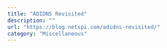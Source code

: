 ```yaml
---
title: "ADIDNS Revisited"
description: ""
url: "https://blog.netspi.com/adidns-revisited/"
category: "Miscellaneous"
---
```

